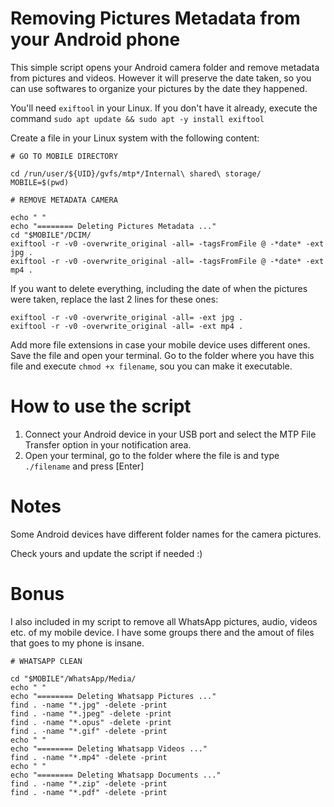 # Removing Pictures Metadata from your Android phone

This simple script opens your Android camera folder and remove metadata from pictures and videos. However it will preserve the date taken, so you can use softwares to organize your pictures by the date they happened.

You'll need `exiftool` in your Linux. If you don't have it already, execute the command `sudo apt update && sudo apt -y install exiftool`

Create a file in your Linux system with the following content:

    # GO TO MOBILE DIRECTORY
    
    cd /run/user/${UID}/gvfs/mtp*/Internal\ shared\ storage/
    MOBILE=$(pwd)
    
    # REMOVE METADATA CAMERA
    
    echo " "
    echo "======== Deleting Pictures Metadata ..."
    cd "$MOBILE"/DCIM/
    exiftool -r -v0 -overwrite_original -all= -tagsFromFile @ -*date* -ext jpg .
    exiftool -r -v0 -overwrite_original -all= -tagsFromFile @ -*date* -ext mp4 .

If you want to delete everything, including the date of when the pictures were taken, replace the last 2 lines for these ones:

    exiftool -r -v0 -overwrite_original -all= -ext jpg .
    exiftool -r -v0 -overwrite_original -all= -ext mp4 .
    
Add more file extensions in case your mobile device uses different ones.
Save the file and open your terminal.
Go to the folder where you have this file and execute `chmod +x filename`, sou you can make it executable.

# How to use the script

1. Connect your Android device in your USB port and select the MTP File Transfer option in your notification area.
2. Open your terminal, go to the folder where the file is and type `./filename` and press [Enter]

# Notes

Some Android devices have different folder names for the camera pictures. 

Check yours and update the script if needed :)

# Bonus

I also included in my script to remove all WhatsApp pictures, audio, videos etc. of my mobile device. I have some groups there and the amout of files that goes to my phone is insane.

    # WHATSAPP CLEAN
    
    cd "$MOBILE"/WhatsApp/Media/
    echo " "
    echo "======== Deleting Whatsapp Pictures ..."
    find . -name "*.jpg" -delete -print
    find . -name "*.jpeg" -delete -print
    find . -name "*.opus" -delete -print
    find . -name "*.gif" -delete -print
    echo " "
    echo "======== Deleting Whatsapp Videos ..."
    find . -name "*.mp4" -delete -print
    echo " "
    echo "======== Deleting Whatsapp Documents ..."
    find . -name "*.zip" -delete -print
    find . -name "*.pdf" -delete -print

